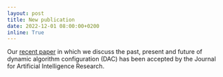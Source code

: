 ```yaml
---
layout: post
title: New publication
date: 2022-12-01 08:00:00+0200
inline: True
---
```


Our [recent paper](https://www.jair.org/index.php/jair/article/view/13922) in which we discuss the past, present and future of dynamic algorithm configuration (DAC) has been accepted by the Journal for Artificial Intelligence Research.
